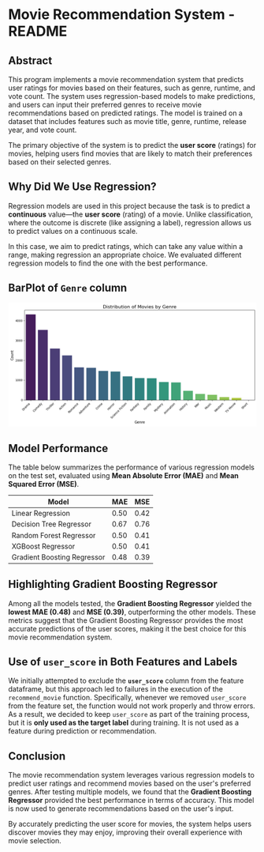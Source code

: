 # Movie Recommendation System - README

## Abstract

This program implements a movie recommendation system that predicts user ratings for movies based on their features, such as genre, runtime, and vote count. The system uses regression-based models to make predictions, and users can input their preferred genres to receive movie recommendations based on predicted ratings. The model is trained on a dataset that includes features such as movie title, genre, runtime, release year, and vote count.

The primary objective of the system is to predict the **user score** (ratings) for movies, helping users find movies that are likely to match their preferences based on their selected genres.


## Why Did We Use Regression?

Regression models are used in this project because the task is to predict a **continuous** value—the **user score** (rating) of a movie. Unlike classification, where the outcome is discrete (like assigning a label), regression allows us to predict values on a continuous scale. 

In this case, we aim to predict ratings, which can take any value within a range, making regression an appropriate choice. We evaluated different regression models to find the one with the best performance.

## BarPlot of `Genre` column
<img src="https://github.com/leovidith/Movie-Recommendation-System-ML/blob/main/images/barplot.png" width=1000px>

## Model Performance

The table below summarizes the performance of various regression models on the test set, evaluated using **Mean Absolute Error (MAE)** and **Mean Squared Error (MSE)**.

| Model                    | MAE  | MSE  |
|--------------------------|------|------|
| Linear Regression         | 0.50 | 0.42 |
| Decision Tree Regressor   | 0.67 | 0.76 |
| Random Forest Regressor   | 0.50 | 0.41 |
| XGBoost Regressor         | 0.50 | 0.41 |
| Gradient Boosting Regressor | 0.48 | 0.39 |



## Highlighting Gradient Boosting Regressor

Among all the models tested, the **Gradient Boosting Regressor** yielded the **lowest MAE (0.48)** and **MSE (0.39)**, outperforming the other models. These metrics suggest that the Gradient Boosting Regressor provides the most accurate predictions of the user scores, making it the best choice for this movie recommendation system.


## Use of `user_score` in Both Features and Labels

We initially attempted to exclude the **`user_score`** column from the feature dataframe, but this approach led to failures in the execution of the `recommend_movie` function. Specifically, whenever we removed `user_score` from the feature set, the function would not work properly and throw errors. As a result, we decided to keep `user_score` as part of the training process, but it is **only used as the target label** during training. It is not used as a feature during prediction or recommendation.


## Conclusion

The movie recommendation system leverages various regression models to predict user ratings and recommend movies based on the user's preferred genres. After testing multiple models, we found that the **Gradient Boosting Regressor** provided the best performance in terms of accuracy. This model is now used to generate recommendations based on the user's input.

By accurately predicting the user score for movies, the system helps users discover movies they may enjoy, improving their overall experience with movie selection.

